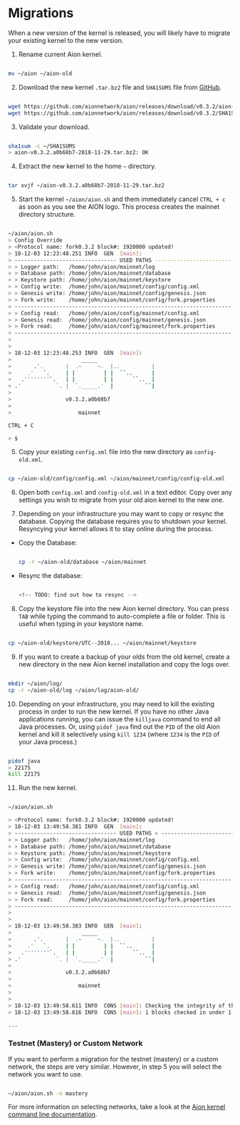 # Migrations

When a new version of the kernel is released, you will likely have to migrate your existing kernel to the new version.

1. Rename current Aion kernel.

```bash

mv ~/aion ~/aion-old

```

2. Download the new kernel `.tar.bz2` file and `SHA1SUMS` file from [GitHub](https://github.com/aionnetwork/aion/releases).

```bash

wget https://github.com/aionnetwork/aion/releases/download/v0.3.2/aion-v0.3.2.a0b68b7-2018-11-29.tar.bz2 -P ~/
wget https://github.com/aionnetwork/aion/releases/download/v0.3.2/SHA1SUMS -P ~/

```

3. Validate your download.

```bash

sha1sum -c ~/SHA1SUMS
> aion-v0.3.2.a0b68b7-2018-11-29.tar.bz2: OK

```

4. Extract the new kernel to the home `~` directory.

```bash

tar xvjf ~/aion-v0.3.2.a0b68b7-2018-11-29.tar.bz2

```

5. Start the kernel `~/aion/aion.sh` and them immediately cancel `CTRL + c` as soon as you see the AION logo. This process creates the mainnet directory structure.

```bash

~/aion/aion.sh
> Config Override
> <Protocol name: fork0.3.2 block#: 1920000 updated!
> 18-12-03 12:23:48.251 INFO  GEN  [main]: 
> -------------------------------- USED PATHS --------------------------------
> > Logger path:   /home/john/aion/mainnet/log
> > Database path: /home/john/aion/mainnet/database
> > Keystore path: /home/john/aion/mainnet/keystore
> > Config write:  /home/john/aion/mainnet/config/config.xml
> > Genesis write: /home/john/aion/mainnet/config/genesis.json
> > Fork write:    /home/john/aion/mainnet/config/fork.properties
> ----------------------------------------------------------------------------
> > Config read:   /home/john/aion/config/mainnet/config.xml
> > Genesis read:  /home/john/aion/config/mainnet/genesis.json
> > Fork read:     /home/john/aion/config/mainnet/fork.properties
> ----------------------------------------------------------------------------
>
>
> 18-12-03 12:23:48.253 INFO  GEN  [main]:
>                      _____
>       .'.       |  .~     ~.  |..          |
>     .'   `.     | |         | |  ``..      |
>   .''''''''`.   | |         | |      ``..  |
> .'           `. |  `._____.'  |          ``|
>
>                 v0.3.2.a0b68b7
>
>                     mainnet

CTRL + C

> $

```

5. Copy your existing `config.xml` file into the new directory as `config-old.xml`.

```bash

cp ~/aion-old/config/config.xml ~/aion/mainnet/config/config-old.xml

```

6. Open both `config.xml` and `config-old.xml` in a text editor. Copy over any settings you wish to migrate from your old aion kernel to the new one.

7. Depending on your infrastructure you may want to copy or resync the database. Copying the database requires you to shutdown your kernel. Resyncying your kernel allows it to stay online during the process.

  - Copy the Database:

    ```bash

    cp -r ~/aion-old/database ~/aion/mainnet

    ```

  - Resync the database:

    ```bash

    <!-- TODO: find out how to resync -->

    ```

8. Copy the keystore file into the new Aion kernel directory. You can press `TAB` while typing the command to auto-complete a file or folder. This is useful when typing in your keystore name.

```bash

cp ~/aion-old/keystore/UTC--2018... ~/aion/mainnet/keystore

```

9. If you want to create a backup of your olds from the old kernel, create a new directory in the new Aion kernel installation and copy the logs over.

```bash

mkdir ~/aion/log/
cp -r ~/aion-old/log ~/aion/log/aion-old/

```

10. Depending on your infrastructure, you may need to kill the existing process in order to run the new kernel. If you have no other Java applications running, you can issue the `killjava` command to end all Java processes. Or, using `pidof java` find out the `PID` of the old Aion kernel and kill it selectively using `kill 1234` (where `1234` is the `PID` of your Java process.)

```bash

pidof java
> 22175
kill 22175

```

11. Run the new kernel.

```bash

~/aion/aion.sh

> <Protocol name: fork0.3.2 block#: 1920000 updated!
> 18-12-03 13:49:58.381 INFO  GEN  [main]:
> -------------------------------- USED PATHS > --------------------------------
> > Logger path:   /home/john/aion/mainnet/log
> > Database path: /home/john/aion/mainnet/database
> > Keystore path: /home/john/aion/mainnet/keystore
> > Config write:  /home/john/aion/mainnet/config/config.xml
> > Genesis write: /home/john/aion/mainnet/config/genesis.json
> > Fork write:    /home/john/aion/mainnet/config/fork.properties
> -------------------------------------------------------------------------> ---
> > Config read:   /home/john/aion/mainnet/config/config.xml
> > Genesis read:  /home/john/aion/mainnet/config/genesis.json
> > Fork read:     /home/john/aion/mainnet/config/fork.properties
> -------------------------------------------------------------------------> ---
>
>
> 18-12-03 13:49:58.383 INFO  GEN  [main]:
>                      _____
>       .'.       |  .~     ~.  |..          |
>     .'   `.     | |         | |  ``..      |
>   .''''''''`.   | |         | |      ``..  |
> .'           `. |  `._____.'  |          ``|
>
>                 v0.3.2.a0b68b7
>
>                     mainnet
>
>
> 18-12-03 13:49:58.611 INFO  CONS [main]: Checking the integrity of the > total difficulty information...
> 18-12-03 13:49:58.616 INFO  CONS [main]: 1 blocks checked in under 1 sec.

...

```

### Testnet (Mastery) or Custom Network

If you want to perform a migration for the testnet (mastery) or a custom network, the steps are very similar. However, in step 5 you will select the network you want to use.

```bash

~/aion/aion.sh -n mastery

```

For more information on selecting networks, take a look at the [Aion kernel command line documentation](/aion-node/kernel/command-line).